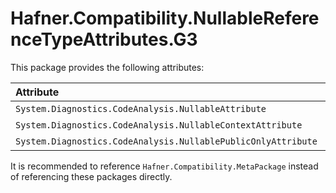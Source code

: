 # Hafner.Compatibility.NullableReferenceTypeAttributes.G3

This package provides the following attributes:

| Attribute                                                     |.Net&nbsp;2.0 | 3.0 | 3.5 | 4.0 | 4.0.3 | 4.5 | 4.5.1 | 4.5.2 | 4.6 | 4.6.1 | 4.6.2 | 4.7 | 4.7.1 | 4.7.2 | 4.8 | 4.8.1 | .NETCore&nbsp;1.0 | 1.1 | 2.0 | 2.1 | 2.2 | 3.0 | 3.1 | .Net&nbsp;5.0 | 6.0 | 7.0 | 8.0 | 9.0 | .NET&nbsp;Standard&nbsp;1.0 | 1.1 | 1.2 | 1.3 | 1.4 | 1.5 | 1.6 | 2.0 | 2.1 |
|:--------------------------------------------------------------|:------------:|:---:|:---:|:---:|:-----:|:---:|:-----:|:-----:|:---:|:-----:|:-----:|:---:|:-----:|:-----:|:---:|:-----:|:-----------------:|:---:|:---:|:---:|:---:|:---:|:---:|:-------------:|:---:|:---:|:---:|:---:|:---------------------------:|:---:|:---:|:---:|:---:|:---:|:---:|:---:|:---:|
| `System.Diagnostics.CodeAnalysis.NullableAttribute`           |      X       |  X  |  X  |  X  |   X   |  X  |   X   |   X   |  X  |   X   |   X   |  X  |   X   |   X   |  X  |   X   |          X        |  X  |  X  |  X  |  X  |  X  |  X  |        X      |  X  |  X  |     |     |               X             |  X  |  X  |  X  |  X  |  X  |  X  |  X  |  X  |
| `System.Diagnostics.CodeAnalysis.NullableContextAttribute`    |      X       |  X  |  X  |  X  |   X   |  X  |   X   |   X   |  X  |   X   |   X   |  X  |   X   |   X   |  X  |   X   |          X        |  X  |  X  |  X  |  X  |  X  |  X  |        X      |  X  |  X  |     |     |               X             |  X  |  X  |  X  |  X  |  X  |  X  |  X  |  X  |
| `System.Diagnostics.CodeAnalysis.NullablePublicOnlyAttribute` |      X       |  X  |  X  |  X  |   X   |  X  |   X   |   X   |  X  |   X   |   X   |  X  |   X   |   X   |  X  |   X   |          X        |  X  |  X  |  X  |  X  |  X  |  X  |        X      |  X  |  X  |     |     |               X             |  X  |  X  |  X  |  X  |  X  |  X  |  X  |  X  |

It is recommended to reference `Hafner.Compatibility.MetaPackage` instead of referencing these packages directly.
